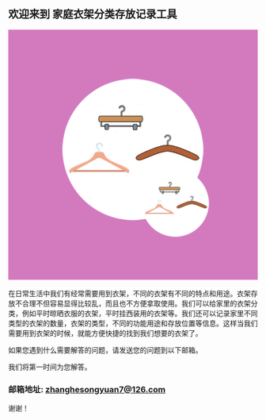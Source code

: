 ## 欢迎来到 家庭衣架分类存放记录工具

![Image](icon-1024.png)


在日常生活中我们有经常需要用到衣架，不同的衣架有不同的特点和用途。衣架存放不合理不但容易显得比较乱，而且也不方便拿取使用。我们可以给家里的衣架分类，例如平时晾晒衣服的衣架，平时挂西装用的衣架等。我们还可以记录家里不同类型的衣架的数量，衣架的类型，不同的功能用途和存放位置等信息。这样当我们需要用到衣架的时候，就能方便快捷的找到我们想要的衣架了。


如果您遇到什么需要解答的问题，请发送您的问题到以下邮箱。

我们将第一时间为您解答。

### 邮箱地址: zhanghesongyuan7@126.com

谢谢！
